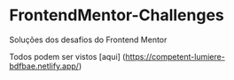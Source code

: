 # FrontendMentor-Challenges

Soluções dos desafios do Frontend Mentor

Todos podem ser vistos [aqui] (https://competent-lumiere-bdfbae.netlify.app/)

